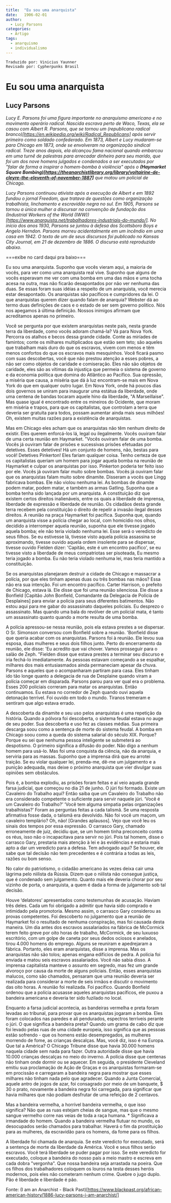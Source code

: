 ```yaml
---
title:  "Eu sou uma anarquista"
date:   1906-02-01
author:
  - Lucy Parsons
categories:
  - Artigo
tags:
  - anarquismo  
  - individualismo
---
```

```
Traduzido por: Vinicius Yaunner
Revisado por: Cypherpunks Brasil
```

# Eu sou uma anarquista
## Lucy Parsons

*Lucy E. Parsons foi uma figura importante no anarquismo americano e no movimento operário radical. Nascida escrava perto de Waco, Texas, ela se casou com Albert R. Parsons, que se tornou um (republicano radical branco)[https://en.wikipedia.org/wiki/Radical_Republicans] após servir primeiro como soldado confederado. Em 1873, Albert e Lucy mudaram-se para Chicago em 1873, onde se envolveram na organização sindical radical. Treze anos depois, ela alcançou fama nacional quando embarcou em uma turnê de palestras para arrecadar dinheiro para seu marido, que foi um dos nove homens julgados e condenados a ser executados por "falar de forma a inspirar o homem-bomba à violência" após o **(Haymarket Square Bombing)[https://theanarchistlibrary.org/library/voltairine-de-cleyre-the-eleventh-of-november-1887]** que matou um policial de Chicago.*

*Lucy Parsons continuou ativista após a execução de Albert e em 1892 fundou o jornal Freedom, que tratava de questões como organização trabalhista, linchamento e escravidão negra no sul. Em 1905, Parsons se tornou a única mulher a discursar na convenção de fundação dos (Industrial Workers of the World (IWW))[https://www.anarquista.net/trabalhadores-industriais-do-mundo/]. No início dos anos 1930, Parsons se juntou à defesa dos Scottsboro Boys e Angelo Herndon. Parsons morreu acidentalmente em um incêndio em uma casa em 1942. O texto de um de seus discursos foi publicado no Kansas City Journal, em 21 de dezembro de 1886. O discurso está reproduzido abaixo.*

===exibe no card daqui pra baixo===

Eu sou uma anarquista. Suponho que vocês vieram aqui, a maioria de vocês, para ver como uma anarquista real vive. Suponho que alguns de vocês esperavam me ver com uma bomba em uma das mãos e uma tocha acesa na outra, mas não ficarão desapontados por não ver nenhuma das duas. Se essas foram suas idéias a respeito de um anarquista, você merecia estar desapontado. Os anarquistas são pacíficos e cumpridores da lei. O que anarquistas querem dizer quando falam de anarquia? Webster dá ao termo duas definições de caos e o estado de ser sem governo político. Nós nos apegamos à última definição. Nossos inimigos afirmam que acreditamos apenas no primeiro.

Você se pergunta por que existem anarquistas neste país, nesta grande terra da liberdade, como vocês adoram chamá-la? Vá para Nova York. Percorra os atalhos e becos dessa grande cidade. Conte as miríades de famintos; conte os milhares multiplicados que estão sem teto; são aqueles que trabalham mais duro do que os escravos, vivem com menos e têm menos confortos do que os escravos mais mesquinhos. Você ficará pasmo com suas descobertas, você que não prestou atenção a esses pobres, a não ser como objetos de caridade e comiseração. Eles não são objetos de caridade, eles são as vítimas da injustiça que permeia o sistema de governo e da economia política que domina do Atlântico ao Pacífico. Sua opressão, a miséria que causa, a miséria que dá à luz encontram-se mais em Nova York do que em qualquer outro lugar. Em Nova York, onde há poucos dias dois governos se uniram para inaugurar uma estátua da liberdade, onde uma centena de bandas tocaram aquele hino da liberdade, "A Marseillaise". Mas quase igual é encontrado entre os mineiros do Ocidente, que moram em miséria e trapos, para que os capitalistas, que controlam a terra que deveria ser gratuita para todos, possam aumentar ainda mais seus milhões! Oh, existem muitas razões para a existência de anarquistas.

Mas em Chicago eles acham que os anarquistas não têm nenhum direito de existir. Eles querem enforcá-los lá, legal ou ilegalmente. Vocês ouviram falar de uma certa reunião em Haymarket. "Vocês ouviram falar de uma bomba. Vocês já ouviram falar de prisões e sucessivas prisões efetuadas por detetives. Esses detetives! Há um conjunto de homens, não, bestas para você! Detetives Pinkerton! Eles fariam qualquer coisa. Tenho certeza de que os capitalistas queriam um homem para jogar aquela bomba na reunião de Haymarket e culpar os anarquistas por isso. Pinkerton poderia ter feito isso por ele. Vocês já ouviram falar muito sobre bombas. Vocês já ouviram falar que os anarquistas falam muito sobre dinamite. Disseram a vocês que Lingg fabricava bombas. Ele não violou nenhuma lei. As bombas de dinamite podem matar, podem matar, e também as armas Gatling. Suponha que a bomba tenha sido lançada por um anarquista. A constituição diz que existem certos direitos inalienáveis, entre os quais a liberdade de imprensa, liberdade de expressão e liberdade de reunião. Os cidadãos desta grande terra recebem pela constituição o direito de repelir a invasão ilegal desses direitos. A reunião na praça Haymarket foi pacífica. Suponha que, quando um anarquista visse a polícia chegar ao local, com homicídio nos olhos, decidido a interromper aquela reunião, suponha que ele tivesse jogado aquela bomba; ele não teria violado nenhuma lei. Esse será o veredicto de seus filhos. Se eu estivesse lá, tivesse visto aquela polícia assassina se aproximando, tivesse ouvido aquela ordem insolente para se dispersar, tivesse ouvido Fielden dizer: 'Capitão, este é um encontro pacífico', se eu tivesse visto a liberdade de meus compatriotas ser pisoteada, Eu mesmo teria jogado a bomba. Eu não teria violado nenhuma lei, mas teria mantido a constituição.

Se os anarquistas planejaram destruir a cidade de Chicago e massacrar a polícia, por que eles tinham apenas duas ou três bombas nas mãos? Essa não era sua intenção. Foi um encontro pacífico. Carter Harrison, o prefeito de Chicago, estava lá. Ele disse que foi uma reunião silenciosa. Ele disse a Bonfield [Capitão John Bonfield, Comandante da Delegacia de Polícia de Desplaines] para enviar a polícia para seus diferentes batimentos. Não estou aqui para me gabar do assassinato daqueles policiais. Eu desprezo o assassinato. Mas quando uma bala do revólver de um policial mata, é tanto um assassinato quanto quando a morte resulta de uma bomba.

A polícia apressou-se nessa reunião, pois ela estava prestes a se dispersar. O Sr. Simonson conversou com Bonfield sobre a reunião. 'Bonfield disse que queria acabar com os anarquistas. Parsons foi à reunião. Ele levou sua esposa, duas mulheres e seus dois filhos junto. Perto do encerramento da reunião, ele disse: 'Eu acredito que vai chover. Vamos prosseguir para o salão de Zeph. "Fielden disse que estava prestes a terminar seu discurso e iria fechá-lo imediatamente. As pessoas estavam começando a se espalhar, milhares dos mais entusiasmados ainda permaneciam apesar da chuva. Parsons e aqueles que o acompanharam partiram para casa. Eles tinham ido tão longe quanto a delegacia de rua de Desplaine quando viram a polícia começar em disparada. Parsons parou para ver qual era o problema. Esses 200 policiais correram para matar os anarquistas. Então continuamos. Eu estava no corredor de Zeph quando ouvi aquela detonação terrível. Foi ouvido em todo o mundo. Tiranos tremeram e sentiram que algo estava errado.

A descoberta da dinamite e seu uso pelos anarquistas é uma repetição da história. Quando a pólvora foi descoberta, o sistema feudal estava no auge de seu poder. Sua descoberta e uso fez as classes médias. Sua primeira descarga soou como a sentença de morte do sistema feudal. A bomba em Chicago soou como a queda do sistema salarial do século XIX. Porque? Porque eu sei que nenhuma pessoa inteligente se submeterá ao despotismo. O primeiro significa a difusão do poder. Não digo a nenhum homem para usá-lo. Mas foi uma conquista da ciência, não da anarquia, e serviria para as massas. Suponho que a imprensa dirá que eu arrotei traição. Se eu violar qualquer lei, prenda-me, dê-me um julgamento e a punição adequada, mas deixe o próximo anarquista que vier divulgar suas opiniões sem obstáculos.

Pois é, a bomba explodiu, as prisões foram feitas e aí veio aquela grande farsa judicial, que começou no dia 21 de junho. O júri foi formado. Existe um Cavaleiro do Trabalho aqui? Então saiba que um Cavaleiro do Trabalho não era considerado competente o suficiente para servir naquele júri. ‘Você é um Cavaleiro do Trabalho?’ ‘Você tem alguma simpatia pelas organizações trabalhistas?’ Foram as perguntas feitas a cada talismã. Se uma resposta afirmativa fosse dada, o talismã era devolvido. Não foi você um maçom, um cavaleiro templário? Oh, não! [Grandes aplausos]. Vejo que você leu os sinais dos tempos por essa expressão. O carrasco Gary, chamado erroneamente de juiz, decidiu que, se um homem tinha preconceito contra os réus, isso não o incapacitava para servir no júri. Pois tal homem, disse o carrasco Gary, prestaria mais atenção à lei e às evidências e estaria mais apto a dar um veredicto para a defesa. Tem advogado aqui? Se houver, ele sabe que tal decisão não tem precedentes e é contrária a todas as leis, razões ou bom senso.

No calor do patriotismo, o cidadão americano às vezes deixa cair uma lágrima pelo niilista da Rússia. Dizem que o niilista não consegue justiça, que é condenado sem julgamento. Quanto mais ele deveria chorar por seu vizinho de porta, o anarquista, a quem é dada a forma de julgamento sob tal decisão.

Houve ‘delatores’ apresentados como testemunhas de acusação. Haviam três deles. Cada um foi obrigado a admitir que havia sido comprado e intimidado pela promotoria. Mesmo assim, o carrasco Gary considerou as provas competentes. Foi descoberto no julgamento que a reunião de Haymarket foi o resultado de nenhuma conspiração, mas foi causada desta maneira. Um dia antes dos escravos assalariados na fábrica de McCormick terem feito greve por oito horas de trabalho, McCormick, de seu luxuoso escritório, com um golpe de caneta por seus dedos ociosos e anelados, tirou 4.000 homens do emprego. Alguns se reuniram e apedrejaram a fábrica. Portanto, eles eram anarquistas, disse a imprensa. Mas os anarquistas não são tolos; apenas engana edifícios de pedra. A polícia foi enviada e matou seis escravos assalariados. Você não sabia disso. A imprensa capitalista manteve o assunto em segredo, mas fez um grande alvoroço por causa da morte de alguns policiais. Então, esses anarquistas malucos, como são chamados, pensaram que uma reunião deveria ser realizada para considerar a morte de seis irmãos e discutir o movimento das oito horas. A reunião foi realizada. Foi pacífico. Quando Bonfield ordenou que a polícia acusasse aqueles anarquistas pacíficos, ele puxou a bandeira americana e deveria ter sido fuzilado no local.

Enquanto a farsa judicial acontecia, as bandeiras vermelha e preta foram levadas ao tribunal, para provar que os anarquistas jogaram a bomba. Eles foram colocados nas paredes e ali pendurados, espectros terríveis perante o júri. O que significa a bandeira preta? Quando um grama de cabo diz que foi levado pelas ruas de uma cidade europeia, isso significa que as pessoas estão sofrendo - que os homens estão desempregados, as mulheres morrendo de fome, as crianças descalças. Mas, você diz, isso é na Europa. Que tal a América? O Chicago Tribune disse que havia 30.000 homens naquela cidade sem nada para fazer. Outra autoridade disse que havia 10.000 crianças descalças no meio do inverno. A polícia disse que centenas não tinham onde dormir ou se aquecer. Em seguida, o presidente Cleveland emitiu sua proclamação de Ação de Graças e os anarquistas formaram-se em procissão e carregaram a bandeira negra para mostrar que esses milhares não tinham nada pelo que agradecer. Quando a Junta Comercial, aquele antro de jogos de azar, foi consagrado por meio de um banquete, $ 30 o prato, novamente a bandeira negra foi carregada, para significar que havia milhares que não podiam desfrutar de uma refeição de 2 centavos.

Mas a bandeira vermelha, a horrível bandeira vermelha, o que isso significa? Não que as ruas estejam cheias de sangue, mas que o mesmo sangue vermelho corre nas veias de toda a raça humana. * Significava a irmandade do homem. Quando a bandeira vermelha flutuar no mundo, os desocupados serão chamados para trabalhar. Haverá o fim da prostituição para as mulheres, da escravidão para os homens, da fome para os filhos.

A liberdade foi chamada de anarquia. Se este veredicto for executado, será a sentença de morte da liberdade da América. Você e seus filhos serão escravos. Você terá liberdade se puder pagar por isso. Se este veredicto for executado, coloque a bandeira do nosso país a meio mastro e escreva em cada dobra "vergonha". Que nossa bandeira seja arrastada na poeira. Que os filhos dos trabalhadores coloquem os louros na testa desses heróis modernos, pois eles não cometeram nenhum crime. Quebre o jugo duplo. Pão é liberdade e liberdade é pão.

Fonte: (I am an Anarchist - Black Past)[https://www.blackpast.org/african-american-history/1886-lucy-parsons-i-am-anarchist/]